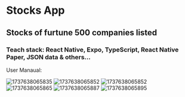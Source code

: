 <h1>Stocks App</h1>

<h2>Stocks of furtune 500 companies listed</h2>

<h3>Teach stack: React Native, Expo, TypeScript, React Native Paper, JSON data & others...</h3>

User Manaual: 

![1737638065835](https://github.com/user-attachments/assets/254efd39-a75f-41fe-9792-1a925420d482)
![1737638065852](https://github.com/user-attachments/assets/7208b7db-35f2-42d4-b224-bd2ec33b9120)
![1737638065852](https://github.com/user-attachments/assets/4e07c167-e922-4dee-bcd6-6478861c886f)
![1737638065865](https://github.com/user-attachments/assets/866955b1-0ddc-49a0-b19c-492b9223a51f)
![1737638065887](https://github.com/user-attachments/assets/b8a87692-9568-4ed2-ad37-30bcb9b16ea7)
![1737638065895](https://github.com/user-attachments/assets/748c3d9c-bbec-4ff2-b53a-31eb546be379)
